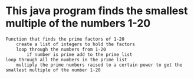 # This java program finds the smallest multiple of the numbers 1-20
	Function that finds the prime factors of 1-20
		create a list of integers to hold the factors
		loop through the numbers from 1-20
			if number is prime add to the prime list
	loop through all the numbers in the prime list
		multiply the prime numbers raised to a certain power to get the smallest multiple of the number 1-20